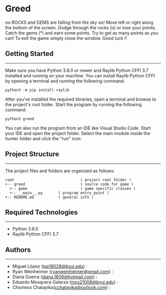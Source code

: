 # Greed
*o*o ROCKS and GEMS are falling from the sky *o*o! Move left or right along the bottom of the screen. Dodge through the rocks (o) or lose your points. Catch the gems (*) and earn some points. Try to get as many points as you can! To exit the game simply close the window. Good luck !!

## Getting Started
---
Make sure you have Python 3.8.0 or newer and Raylib Python CFFI 3.7 installed and running on your machine. You can install Raylib Python CFFI by opening a terminal and running the following command.
```
python3 -m pip install raylib
```
After you've installed the required libraries, open a terminal and browse to the project's root folder. Start the program by running the following command.
```
python3 greed
```
You can also run the program from an IDE like Visual Studio Code. Start your IDE and open the project folder. Select the main module inside the hunter folder and click the "run" icon.

## Project Structure
---
The project files and folders are organized as follows:
```
root                              ( project root folder )
+-- greed                         ( source code for game )
  +-- game                        ( game specific classes )
  +-- __main__.py       ( program entry point )
+-- README.md           ( general info )
```

## Required Technologies
---
* Python 3.8.0
* Raylib Python CFFI 3.7

## Authors
---
* Miguel López (lop18028@byui.edu) :
* Ryan Weinheimer (ryanweinheimer@gmail.com) :
* Diana Guerra (diana.1609@hotmail.com) :
* Eduardo Mosquera Galarza (mos21008@byui.edu) :
* Chioneso Chatayika(cchatayika@outlook.com) :